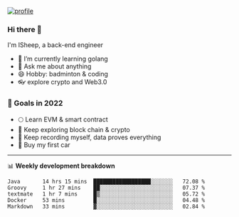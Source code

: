 [![profile](http://img.codelin.xyz/hello-im-isheep.svg)](https://www.calligrapher.ai/)

### Hi there 🐏

I'm ISheep, a back-end engineer

- 🔭 I’m currently learning golang
- 💬 Ask me about anything
- 😄 Hobby: badminton & coding
- 👓 explore crypto and Web3.0

### 🚀 Goals in 2022
+ 🌕 Learn EVM & smart contract
+ 🤔 Keep exploring block chain & crypto
+ 🐏 Keep recording myself, data proves everything
+ 🚗 Buy my first car

-------

📊 **Weekly development breakdown**
<!--START_SECTION:waka-->
```text
Java       14 hrs 15 mins  ██████████████████░░░░░░░   72.08 % 
Groovy     1 hr 27 mins    ██░░░░░░░░░░░░░░░░░░░░░░░   07.37 % 
textmate   1 hr 7 mins     █▒░░░░░░░░░░░░░░░░░░░░░░░   05.72 % 
Docker     53 mins         █░░░░░░░░░░░░░░░░░░░░░░░░   04.48 % 
Markdown   33 mins         ▓░░░░░░░░░░░░░░░░░░░░░░░░   02.84 % 
```
<!--END_SECTION:waka-->
